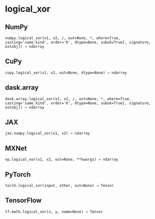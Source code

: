 # logical_xor

## NumPy

```
numpy.logical_xor(x1, x2, /, out=None, *, where=True, casting='same_kind', order='K', dtype=None, subok=True[, signature, extobj]) → ndarray
```

## CuPy

```
cupy.logical_xor(x1, x2, out=None, dtype=None) → ndarray
```

## dask.array

```
dask.array.logical_xor(x1, x2, /, out=None, *, where=True, casting='same_kind', order='K', dtype=None, subok=True[, signature, extobj]) → ndarray
```

## JAX

```
jax.numpy.logical_xor(x1, x2) → ndarray
```

## MXNet

```
np.logical_xor(x1, x2, out=None, **kwargs) → ndarray
```

## PyTorch

```
torch.logical_xor(input, other, out=None) → Tensor
```

## TensorFlow

```
tf.math.logical_xor(x, y, name=None) → Tensor
```

